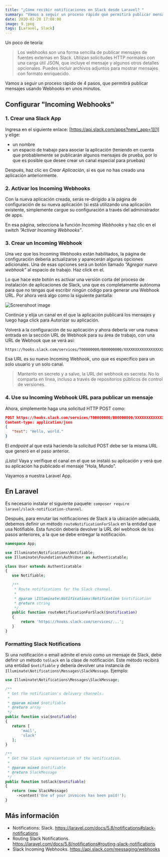 ```yaml
---
title: "¿Cómo recibir notificaciones en Slack desde Laravel? "
summary: "Vamos a seguir un proceso rápido que permitirá publicar mensajes en Slack usando Incoming Webhooks y Laravel en unos minutos."
date: 2020-02-28 17:08:00
image: 9.jpeg
tags: [Laravel, Slack]
---
```


Un poco de teoría:

> Los webhooks son una forma sencilla de publicar mensajes de fuentes externas en Slack. Utilizan solicitudes HTTP normales con una carga útil JSON, que incluye el mensaje y algunos otros detalles opcionales. Puedes incluir archivos adjuntos para mostrar mensajes con formato enriquecido.

Vamos a seguir un proceso rápido de 4 pasos, que permitirá publicar mensajes usando Webhooks en unos minutos.

## Configurar "Incoming Webhooks"

### 1. Crear una Slack App

Ingresa en el siguiente enlace: [https://api.slack.com/apps?new\_app=1][1] y elige:

- un nombre
- un espacio de trabajo para asociar la aplicación (teniendo en cuenta que probablemente se publicarán algunos mensajes de prueba, por lo que es posible que desee crear un canal especial para pruebas)

Después, haz clic en _Crear Aplicación_, si es que no has creado una aplicación anteriormente.

### 2. Activar los Incoming Webhooks

Con la nueva aplicación creada, serás re-dirigido a la página de configuración de su nueva aplicación (si está utilizando una aplicación existente, simplemente cargue su configuración a través del administrador de apps.

En esa página, selecciona la función _Incoming Webhooks_ y haz clic en el switch _”Activar Incoming Webhooks”_.

### 3. Crear un Incoming Webhook

Una vez que los Incoming Webhooks están habilitados, la página de configuración debería actualizarse y aparecerán algunas opciones adicionales.  Una de esas opciones será un botón llamado _”Agregar nuevo webhook”_ al espacio de trabajo. Haz click en el.

Lo que hace este botón es activar una versión corta del proceso de instalación de aplicaciones de Slack, una que es completamente autónoma para que no tengas qué escribir ningún código para generar una Webhook URL. Por ahora verá algo como la siguiente pantalla:

![Screenshoot image][image-1]

Continúe y elija un canal en el que la aplicación publicará los mensajes y luego haga click para Autorizar su aplicación.

Volverá a la configuración de su aplicación y ahora debería ver una nueva entrada en la sección URL de Webhook para su área de trabajo, con una URL de Webhook que se verá así:

```
https://hooks.slack.com/services/T00000000/B00000000/XXXXXXXXXXXXXXXXXXXXXXXX
```

Esa URL es su nuevo Incoming Webhook, uno que es específico para un solo usuario y un solo canal.

> Mantenlo en secreto y a salvo, la URL del webhook es secreta. No lo comparta en línea, incluso a través de repositorios públicos de control de versiones.

### 4. Use su Incoming Webhook URL para publicar un mensaje

Ahora, simplemente haga una solicitud HTTP POST como:

```json
POST https://hooks.slack.com/services/T00000000/B00000000/XXXXXXXXXXXXXXXXXXXXXXXX
Content-type: application/json
{
   "text": "Hello, world."
}
```

El _endpoint_ al que está haciendo la solicitud POST debe ser la misma URL que generó en el paso anterior.

¡Listo! Vaya y verifique el canal en el que se instaló su aplicación y verá que su aplicación ha publicado el mensaje "Hola, Mundo".

Vayamos a nuestra Laravel App.

## En Laravel

Es necesario instalar el siguiente paquete: `composer require laravel/slack-notification-channel`.

Después, para enrutar las notificaciones de Slack a la ubicación adecuada, debemos definir un método `routeNotificationForSlack` en la entidad que usa Notifiable. Esta función debería devolver la URL del webhook de los pasos anteriores, a la que se debe entregar la notificación.


```php
namespace App;

use Illuminate\Notifications\Notifiable;
use Illuminate\Foundation\Auth\User as Authenticatable;

class User extends Authenticatable
{
   use Notifiable;

   /**
    * Route notifications for the Slack channel.
    *
    * @param \Illuminate\Notifications\Notification $notification
    * @return string
    */
   public function routeNotificationForSlack($notification)
   {
       return 'https://hooks.slack.com/services/...';
   }
}
```

### Formatting Slack Notifications

Si una notificación o email admite el envío como un mensaje de Slack, debe definir un método `toSlack` en la clase de notificación. Este método recibirá una entidad `$notifiable` y debería devolver una instancia de `Illuminate\Notifications\Messages\SlackMessage`. Ejemplo:

```php
use Illuminate\Notifications\Messages\SlackMessage;

/**
 * Get the notification's delivery channels.
 *
 * @param mixed $notifiable
 * @return array
 */
public function via($notifiable)
{
   return [
       'mail',
       'slack'
   ];
}

/**
 * Get the Slack representation of the notification.
 *
 * @param mixed $notifiable
 * @return SlackMessage
 */
public function toSlack($notifiable)
{
   return (new SlackMessage)
     ->content('One of your invoices has been paid!');
}
```

## Más información

- Notifications: Slack. https://laravel.com/docs/5.8/notifications#slack-notifications
- Routing Slack Notifications. https://laravel.com/docs/5.8/notifications#routing-slack-notifications
- Slack Incoming Webhooks. https://api.slack.com/messaging/webhooks


[1]:	https://api.slack.com/apps?new%5C_app=1

[image-1]:	/blog/post/9-1.png